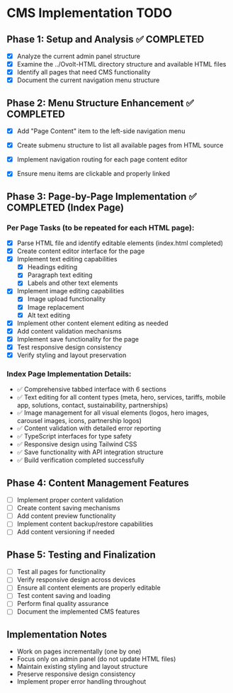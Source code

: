 # CMS Implementation TODO

## Phase 1: Setup and Analysis ✅ COMPLETED
- [x] Analyze the current admin panel structure
- [x] Examine the ../Ovolt-HTML directory structure and available HTML files
- [x] Identify all pages that need CMS functionality
- [x] Document the current navigation menu structure

## Phase 2: Menu Structure Enhancement ✅ COMPLETED
- [x] Add "Page Content" item to the left-side navigation menu
- [x] Create submenu structure to list all available pages from HTML source
- [x] Implement navigation routing for each page content editor
- [x] Ensure menu items are clickable and properly linked


## Phase 3: Page-by-Page Implementation ✅ COMPLETED (Index Page)
### Per Page Tasks (to be repeated for each HTML page):
- [x] Parse HTML file and identify editable elements (index.html completed)
- [x] Create content editor interface for the page
- [x] Implement text editing capabilities
  - [x] Headings editing
  - [x] Paragraph text editing
  - [x] Labels and other text elements
- [x] Implement image editing capabilities
  - [x] Image upload functionality
  - [x] Image replacement
  - [x] Alt text editing
- [x] Implement other content element editing as needed
- [x] Add content validation mechanisms
- [x] Implement save functionality for the page
- [x] Test responsive design consistency
- [x] Verify styling and layout preservation

### Index Page Implementation Details:
- ✅ Comprehensive tabbed interface with 6 sections
- ✅ Text editing for all content types (meta, hero, services, tariffs, mobile app, solutions, contact, sustainability, partnerships)
- ✅ Image management for all visual elements (logos, hero images, carousel images, icons, partnership logos)
- ✅ Content validation with detailed error reporting
- ✅ TypeScript interfaces for type safety
- ✅ Responsive design using Tailwind CSS
- ✅ Save functionality with API integration structure
- ✅ Build verification completed successfully

## Phase 4: Content Management Features
- [ ] Implement proper content validation
- [ ] Create content saving mechanisms
- [ ] Add content preview functionality
- [ ] Implement content backup/restore capabilities
- [ ] Add content versioning if needed

## Phase 5: Testing and Finalization
- [ ] Test all pages for functionality
- [ ] Verify responsive design across devices
- [ ] Ensure all content elements are properly editable
- [ ] Test content saving and loading
- [ ] Perform final quality assurance
- [ ] Document the implemented CMS features

## Implementation Notes
- Work on pages incrementally (one by one)
- Focus only on admin panel (do not update HTML files)
- Maintain existing styling and layout structure
- Preserve responsive design consistency
- Implement proper error handling throughout